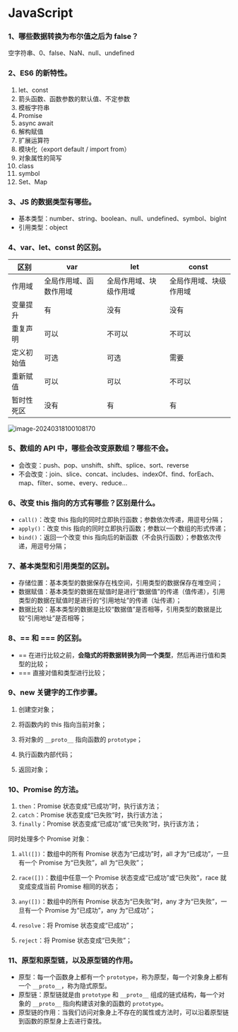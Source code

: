 # JavaScript

### 1、哪些数据转换为布尔值之后为 false？

空字符串、0、false、NaN、null、undefined

### 2、ES6 的新特性。

1. let、const
2. 箭头函数、函数参数的默认值、不定参数
3. 模板字符串
4. Promise
5. async await
6. 解构赋值
7. 扩展运算符
8. 模块化（export default / import from）
9. 对象属性的简写
10. class
11. symbol
12. Set、Map

### 3、JS 的数据类型有哪些。

- 基本类型：number、string、boolean、null、undefined、symbol、bigInt
- 引用类型：object

### 4、var、let、const 的区别。

| 区别       | var                    | let                    | const                  |
| ---------- | ---------------------- | ---------------------- | ---------------------- |
| 作用域     | 全局作用域、函数作用域 | 全局作用域、块级作用域 | 全局作用域、块级作用域 |
| 变量提升   | 有                     | 没有                   | 没有                   |
| 重复声明   | 可以                   | 不可以                 | 不可以                 |
| 定义初始值 | 可选                   | 可选                   | 需要                   |
| 重新赋值   | 可以                   | 可以                   | 不可以                 |
| 暂时性死区 | 没有                   | 有                     | 有                     |

![image-20240318100108170](C:\Users\7e0\Documents\WoNiu\Images\image-20240318100108170.png)

### 5、数组的 API 中，哪些会改变原数组？哪些不会。

- 会改变：push、pop、unshift、shift、splice、sort、reverse
- 不会改变：join、slice、concat、includes、indexOf、find、forEach、map、filter、some、every、reduce...

### 6、改变 this 指向的方式有哪些？区别是什么。

- `call()`：改变 this 指向的同时立即执行函数；参数依次传递，用逗号分隔；
- `apply()`：改变 this 指向的同时立即执行函数；参数以一个数组的形式传递；
- `bind()`：返回一个改变 this 指向后的新函数（不会执行函数）；参数依次传递，用逗号分隔；

### 7、基本类型和引用类型的区别。

- 存储位置：基本类型的数据保存在栈空间，引用类型的数据保存在堆空间；
- 数据赋值：基本类型的数据在赋值时是进行“数据值”的传递（值传递），引用类型的数据在赋值时是进行的“引用地址”的传递（址传递）；
- 数据比较：基本类型的数据是比较“数据值”是否相等，引用类型的数据是比较“引用地址”是否相等；

### 8、== 和 === 的区别。

- == 在进行比较之前，**会隐式的将数据转换为同一个类型**，然后再进行值和类型的比较；
- === 直接对值和类型进行比较；

### 9、new 关键字的工作步骤。

1. 创建空对象；
2. 将函数内的 this 指向当前对象；
3. 将对象的 `__proto__` 指向函数的 `prototype`；
4. 执行函数内部代码；

5. 返回对象；

### 10、Promise 的方法。

1. `then`：Promise 状态变成“已成功”时，执行该方法；
2. `catch`：Promise 状态变成“已失败”时，执行该方法；
3. `finally`：Promise 状态变成“已成功”或“已失败”时，执行该方法；

同时处理多个 Promise 对象：

1. `all([])`：数组中的所有 Promise 状态为“已成功”时，all 才为“已成功”，一旦有一个 Promise 为“已失败”，all 为“已失败”；
2. `race([])`：数组中任意一个 Promise 状态变成“已成功”或“已失败”，race 就变成变成当前 Promise 相同的状态；
3. `any([])`：数组中的所有 Promise 状态为“已失败”时，any 才为“已失败”，一旦有一个 Promise 为“已成功”，any 为“已成功”；



1. `resolve`：将 Promise 状态变成“已成功”；
2. `reject`：将 Promise 状态变成“已失败”；

### 11、原型和原型链，以及原型链的作用。

- 原型：每一个函数身上都有一个 `prototype`，称为原型，每一个对象身上都有一个 `__proto__`，称为隐式原型。
- 原型链：原型链就是由 `prototype` 和 `__proto__` 组成的链式结构，每一个对象的 `__proto__` 指向构建该对象的函数的 `prototype`。
- 原型链的作用：当我们访问对象身上不存在的属性或方法时，可以沿着原型链到函数的原型身上去进行查找。









